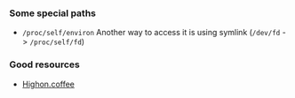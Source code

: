 ### Some special paths

* `/proc/self/environ` Another way to access it is using symlink (`/dev/fd` -> `/proc/self/fd`) 

### Good resources

* [Highon.coffee](https://highon.coffee/blog/lfi-cheat-sheet/)